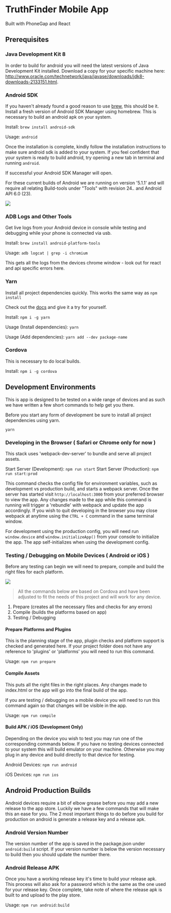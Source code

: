 # TruthFinder Mobile App

Built with PhoneGap and React

## Prerequisites

### Java Development Kit 8
In order to build for android you will need the latest versions of Java Development Kit installed. Download a copy for your specific machine here: http://www.oracle.com/technetwork/java/javase/downloads/jdk8-downloads-2133151.html.

### Android SDK
If you haven't already found a good reason to use [brew](http://brew.sh/), this should be it. Install a fresh version of Android SDK Manager using homebrew. This is necessary to build an android apk on your system.

Install: `brew install android-sdk`

Usage: `android`

Once the installation is complete, kindly follow the installation instructions to make sure android sdk is added to your system. If you feel confident that your system is ready to build android, try opening a new tab in terminal and running `android`.

If successful your Android SDK Manager will open.

For these current builds of Android we are running on version '5.1.1' and will require all relating Build-tools under "Tools" with revision 24.*.* and Android API 6.0 (23).

![](https://dl.dropboxusercontent.com/u/12648103/Screen%20Shot%202016-11-02%20at%205.13.50%20PM.png)

### ADB Logs and Other Tools
Get live logs from your Android device in console while testing and debugging while your phone is connected via usb.

Install: `brew install android-platform-tools`

Usage: `adb logcat | grep -i chromium`

This gets all the logs from the devices chrome window - look out for react and api specific errors here.

### Yarn
Install all project dependencies quickly. This works the same way as `npm install`

Check out the [docs](https://yarnpkg.com/) and give it a try for yourself.

Install: `npm i -g yarn`

Usage (Install dependencies): `yarn`

Usage (Add dependencies): `yarn add --dev package-name`

### Cordova
This is necessary to do local builds.

Install: `npm i -g cordova`

## Development Environments
This is app is designed to be tested on a wide range of devices and as such we have written a few short commands to help get you there.

Before you start any form of development be sure to install all project dependencies using yarn.

`yarn`

### Developing in the Browser ( Safari or Chrome only for now )
This stack uses 'webpack-dev-server' to bundle and serve all project assets.

Start Server (Development): `npm run start`
Start Server (Production): `npm run start:prod`

This command checks the config file for environment variables, such as development vs production build, and starts a webpack server. Once the server has started visit `http://localhost:3000` from your preferred browser to view the app. Any changes made to the app while this command is running will trigger a 'rebundle' with webpack and update the app accordingly. If you wish to quit developing in the browser you may close webpack at anytime using the `CTRL + C` command in the same terminal window.

For development using the production config, you will need run `window.device` and `window.initializeApp()` from your console to initialize the app. The app self-initializes when using the development config.

### Testing / Debugging on Mobile Devices ( Android or iOS )
Before any testing can begin we will need to prepare, compile and build the right files for each platform.

![](https://dl.dropboxusercontent.com/u/12648103/process.png)

> All the commands below are based on Cordova and have been adjusted to fit the needs of this project and will work for any device.

1. Prepare (creates all the necessary files and checks for any errors)
2. Compile (builds the platforms based on app)
3. Testing / Debugging

#### Prepare Platforms and Plugins
This is the planning stage of the app, plugin checks and platform support is checked and generated here. If your project folder does not have any reference to 'plugins' or 'platforms' you will need to run this command.

Usage: `npm run prepare`

#### Compile Assets
This puts all the right files in the right places. Any changes made to index.html or the app will go into the final build of the app.

If you are testing / debugging on a mobile device you will need to run this command again so that changes will be visible in the app.

Usage: `npm run compile`

#### Build APK / iOS (Development Only)
Depending on the device you wish to test you may run one of the corresponding commands below. If you have no testing devices connected to your system this will build emulator on your machine. Otherwise you may plug in any device and build directly to that device for testing.

Android Devices: `npm run android`

iOS Devices: `npm run ios`


## Android Production Builds
Android devices require a bit of elbow grease before you may add a new release to the app store. Luckily we have a few commands that will make this an ease for you. The 2 most important things to do before you build for production on android is generate a release key and a release apk.

### Android Version Number
The version number of the app is saved in the package.json under `android:build` script. If your version number is below the version necessary to build then you should update the number there.

### Android Release APK
Once you have a working release key it's time to build your release apk. This process will also ask for a password which is the same as the one used for your release key. Once complete, take note of where the release apk is built to and upload to the play store.

Usage: `npm run android:build`
